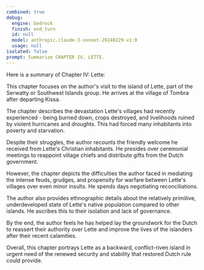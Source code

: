 ```yaml
---
combined: true
debug:
  engine: bedrock
  finish: end_turn
  id: null
  model: anthropic.claude-3-sonnet-20240229-v1:0
  usage: null
isolated: false
prompt: Summarize CHAPTER IV. LETTE.
---
```

Here is a summary of Chapter IV: Lette:

This chapter focuses on the author's visit to the island of Lette, part of the Serwatty or Southwest Islands group. He arrives at the village of Tombra after departing Kissa.

The chapter describes the devastation Lette's villages had recently experienced - being burned down, crops destroyed, and livelihoods ruined by violent hurricanes and droughts. This had forced many inhabitants into poverty and starvation.

Despite their struggles, the author recounts the friendly welcome he received from Lette's Christian inhabitants. He presides over ceremonial meetings to reappoint village chiefs and distribute gifts from the Dutch government.

However, the chapter depicts the difficulties the author faced in mediating the intense feuds, grudges, and propensity for warfare between Lette's villages over even minor insults. He spends days negotiating reconciliations.

The author also provides ethnographic details about the relatively primitive, underdeveloped state of Lette's native population compared to other islands. He ascribes this to their isolation and lack of governance.

By the end, the author feels he has helped lay the groundwork for the Dutch to reassert their authority over Lette and improve the lives of the islanders after their recent calamities.

Overall, this chapter portrays Lette as a backward, conflict-riven island in urgent need of the renewed security and stability that restored Dutch rule could provide.